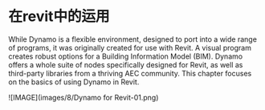 # 在revit中的运用


While Dynamo is a flexible environment, designed to port into a wide range of programs, it was originally created for use with Revit.  A visual program creates robust options for a Building Information Model (BIM).  Dynamo offers a whole suite of nodes specifically designed for Revit, as well as third-party libraries from a thriving AEC community.  This chapter focuses on the basics of using Dynamo in Revit.

![IMAGE](images/8/Dynamo for Revit-01.png)

